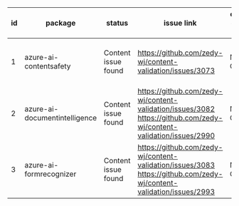 
| id | package | status | issue link | created date of issue | update date of issue | run date of pipeline | pipeline run link |
|----|---------|--------|------------|-----------------------|----------------------| ---------------------| ----------------- |
| 1 | azure-ai-contentsafety | Content issue found | https://github.com/zedy-wj/content-validation/issues/3073  | Need Confirm | Need Confirm | 8/3/2025 9:24:10 AM | https://dev.azure.com/v-wenjyu/content-validation-automation/_build/results?buildId=86 |
| 2 | azure-ai-documentintelligence | Content issue found | https://github.com/zedy-wj/content-validation/issues/3082 https://github.com/zedy-wj/content-validation/issues/2990  | Need Confirm | Need Confirm | 8/3/2025 9:24:10 AM | https://dev.azure.com/v-wenjyu/content-validation-automation/_build/results?buildId=86 |
| 3 | azure-ai-formrecognizer | Content issue found | https://github.com/zedy-wj/content-validation/issues/3083 https://github.com/zedy-wj/content-validation/issues/2993  | Need Confirm | Need Confirm | 8/3/2025 9:24:10 AM | https://dev.azure.com/v-wenjyu/content-validation-automation/_build/results?buildId=86 |